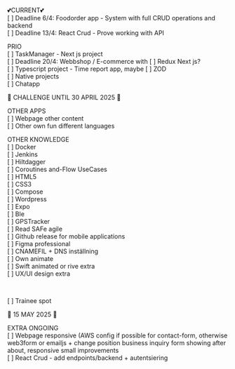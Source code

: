 
💕CURRENT💕 <br>
[ ] Deadline 6/4: Foodorder app - System with full CRUD operations and backend <br>
[ ] Deadline 13/4: React Crud - Prove working with API <br>

PRIO<br>
[ ] TaskManager - Next js project<br>
[ ] Deadline 20/4: Webbshop / E-commerce with [ ] Redux Next js?  <br> 
[ ] Typescript project - Time report app, maybe [ ] ZOD <br>
[ ] Native projects <br>
[ ] Chatapp  <br>

🚀 CHALLENGE UNTIL 30 APRIL 2025 🚀   

OTHER APPS <br>
[ ] Webpage other content <br>
[ ] Other own fun different languages <br>

OTHER KNOWLEDGE <br>
[ ] Docker <br>
[ ] Jenkins <br>
[ ] Hiltdagger <br>
[ ] Coroutines and-Flow UseCases <br>
[ ] HTML5 <br>
[ ] CSS3 <br>
[ ] Compose <br>
[ ] Wordpress <br>
[ ] Expo <br>
[ ] Ble <br>
[ ] GPSTracker <br>
[ ] Read SAFe agile <br>
[ ] Github release for mobile applications <br>
[ ] Figma professional <br>
[ ] CNAMEFIL + DNS inställning<br>
[ ] Own animate <br>
[ ] Swift animated or rive extra <br>
[ ] UX/UI design extra <br>


<br>

[ ] Trainee spot

🚀 15 MAY 2025 🚀 

EXTRA ONGOING<br>
[ ] Webpage responsive (AWS config if possible for contact-form, otherwise web3form or emailjs + change position business inquiry form showing after about, responsive small improvements <br>
[ ] React Crud - add endpoints/backend + autentsiering <br>
